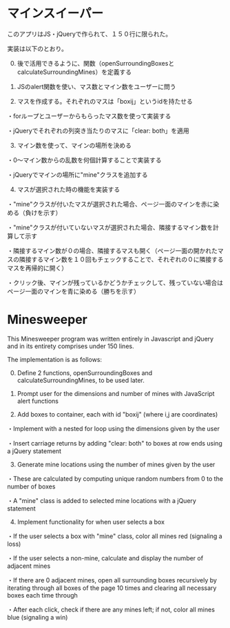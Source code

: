 # マインスイーパー
このアプリはJS・jQueryで作られて、１５０行に限られた。

実装は以下のとおり。

0. 後で活用できるように、関数（openSurroundingBoxesとcalculateSurroundingMines）を定義する

1. JSのalert関数を使い、マス数とマイン数をユーザーに問う

2. マスを作成する。それぞれのマスは「boxij」というidを持たせる

  ・forループとユーザーからもらったマス数を使って実装する
  
  ・jQueryでそれぞれの列突き当たりのマスに「clear: both」を適用
  
3. マイン数を使って、マインの場所を決める

 ・0〜マイン数からの乱数を何個計算することで実装する
 
 ・jQueryでマインの場所に"mine"クラスを追加する
 
4. マスが選択された時の機能を実装する

 ・"mine"クラスが付いたマスが選択された場合、ページ一面のマインを赤に染める（負けを示す）
 
 ・"mine"クラスが付いていないマスが選択された場合、隣接するマイン数を計算して示す
 
 ・隣接するマイン数が０の場合、隣接するマスも開く（ページ一面の開かれたマスの隣接するマイン数を１０回もチェックすることで、それぞれの０に隣接するマスを再帰的に開く）
 
 ・クリック後、マインが残っているかどうかチェックして、残っていない場合はページ一面のマインを青に染める（勝ちを示す）

# Minesweeper

This Minesweeper program was written entirely in Javascript and jQuery and in its entirety comprises under 150 lines.

The implementation is as follows:

0. Define 2 functions, openSurroundingBoxes and calculateSurroundingMines, to be used later.
 
1. Prompt user for the dimensions and number of mines with JavaScript alert functions

2. Add boxes to container, each with id "boxij" (where i,j are coordinates)

  ・Implement with a nested for loop using the dimensions given by the user
  
  ・Insert carriage returns by adding "clear: both" to boxes at row ends using a jQuery statement

3. Generate mine locations using the number of mines given by the user

  ・These are calculated by computing unique random numbers from 0 to the number of boxes

  ・A "mine" class is added to selected mine locations with a jQuery statement

4. Implement functionality for when user selects a box

 ・If the user selects a box with "mine" class, color all mines red (signaling a loss)
 
 ・If the user selects a non-mine, calculate and display the number of adjacent mines
 
 ・If there are 0 adjacent mines, open all surrounding boxes recursively by iterating through all boxes of the page 10 times and clearing all necessary boxes each time through
 
 ・After each click, check if there are any mines left; if not, color all mines blue (signaling a win)
